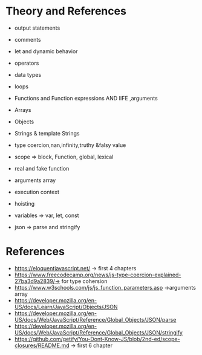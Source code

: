 # **Theory and References**

* output statements 
* comments 
* let and dynamic behavior 
* operators 
* data types 
* loops 
* Functions and Function expressions AND IIFE ,arguments 
* Arrays 
* Objects 
* Strings & template Strings 
* type coercion,nan,infinity,truthy &falsy value
* scope => block, Function, global, lexical
* real and fake function
* arguments array

* execution context
* hoisting
* variables => var, let, const
* json => parse and stringify


# References
* https://eloquentjavascript.net/ -> first 4 chapters
* https://www.freecodecamp.org/news/js-type-coercion-explained-27ba3d9a2839/-> for type cohersion 
* https://www.w3schools.com/js/js_function_parameters.asp  ->arguments array
* https://developer.mozilla.org/en-US/docs/Learn/JavaScript/Objects/JSON
* https://developer.mozilla.org/en-US/docs/Web/JavaScript/Reference/Global_Objects/JSON/parse
* https://developer.mozilla.org/en-US/docs/Web/JavaScript/Reference/Global_Objects/JSON/stringify
* https://github.com/getify/You-Dont-Know-JS/blob/2nd-ed/scope-closures/README.md -> first 6 chapter
